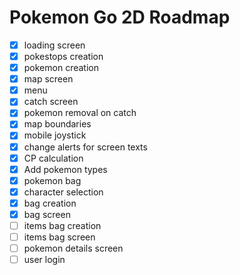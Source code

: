 # Pokemon Go 2D Roadmap

- [x] loading screen
- [x] pokestops creation
- [x] pokemon creation
- [x] map screen
- [x] menu
- [x] catch screen
- [x] pokemon removal on catch 
- [x] map boundaries
- [x] mobile joystick
- [x] change alerts for screen texts
- [x] CP calculation
- [x] Add pokemon types
- [x] pokemon bag
- [x] character selection
- [x] bag creation
- [x] bag screen
- [ ] items bag creation
- [ ] items bag screen
- [ ] pokemon details screen
- [ ] user login
